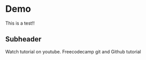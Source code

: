 # Demo

This is a test!!

## Subheader

Watch tutorial on youtube. Freecodecamp git and Github tutorial
